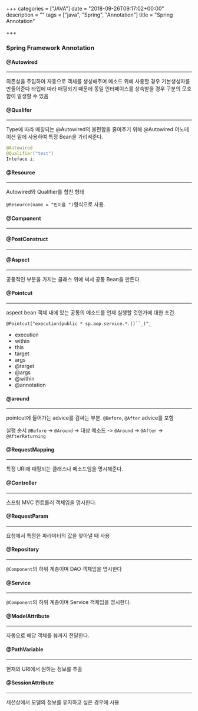 +++
categories = ["JAVA"]
date = "2018-09-26T09:17:02+00:00"
description = ""
tags = ["java", "Spring", "Annotation"]
title = "Spring Annotation"

+++
### **Spring Framework Annotation**

#### **@Autowired**

***

의존성을 주입하여 자동으로 객체를 생성해주며 메소드 위에 사용할 경우 기본생성자를 만들어준다 타입에 따라 매핑되기 때문에 동일 인터페이스를 상속받을 경우 구분의 모호함이 발생할 수 있음

#### **@Qualifer**

***

Type에 따라 매칭되는 @Autowired의 불편함을 줄여주기 위해 @Autowired 어노테이션 밑에 사용하여 특정 Bean을 가리켜준다.

```java
@Autowired 
@Qualifier("test")
Inteface i;
```

#### **@Resource**

***

Autowired와 Qualifier를 합친 형태

`@Resource(name = "빈이름 ")`형식으로 사용.

#### **@Component**

***

#### **@PostConstruct**

***

#### **@Aspect**

***

공통적인 부분을 가지는 클래스 위에 써서 공통 Bean을 만든다.

#### **@Pointcut**

***

aspect bean 객체 내에 있는 공통의 메소드를 언제 실행할 것인가에 대한 조건.

`@Pointcut("execution(public * sp.aop.service.*.()``_)"_`

* execution
* within
* this
* target
* args
* @target
* @args
* @within
* @annotation

#### **@around**

***

pointcut에 들어가는 advice를 감싸는 부분. `@Before`, `@After` advice를 포함

실행 순서 `@Before` -> `@Around` -> 대상 메소드 -> `@Around` -> `@After` -> `@AfterReturning`

#### **@RequestMapping**

***

특정 URI에 매핑되는 클래스나 메소드임을 명시해준다.

#### **@Controller**

***

스프링 MVC 컨트롤러 객체임을 명시한다.

#### **@RequestParam**

***

요청에서 특정한 파라미터의 값을 찾아낼 때 사용

#### **@Repository**

***

`@Component`의 하위 계층이며 DAO 객체임을 명시한다

#### **@Service**

***

`@Component`의 하위 계층이며 Service 객체임을 명시한다.

#### **@ModelAttribute**

***

자동으로 해당 객체를 뷰까지 전달한다.

#### **@PathVariable**

***

현재의 URI에서 원하는 정보를 추출

#### **@SessionAttribute**

***

세션상에서 모델의 정보를 유지하고 싶은 경우에 사용
